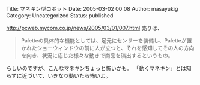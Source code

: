 Title: マネキン型ロボット
Date: 2005-03-02 00:08
Author: masayukig
Category: Uncategorized
Status: published

<http://pcweb.mycom.co.jp/news/2005/03/01/007.html>
売りは、

> Paletteの具体的な機能としては、足元にセンサーを装備し、Paletteが置かれたショーウィンドウの前に人が立つと、それを感知してその人の方向を向き、状況に応じた様々な動きで商品を演出するというもの。

らしいのですが、こんなマネキンちょっと怖いかも。
「動くマネキン」とは知らずに近づいて、いきなり動いたら怖いよ。
